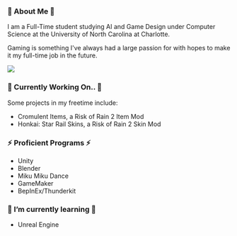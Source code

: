 ### 💬 About Me 💬

I am a Full-Time student studying AI and Game Design under Computer Science at the University of North Carolina at Charlotte. 

Gaming is something I've always had a large passion for with hopes to make it my full-time job in the future.

![](https://komarev.com/ghpvc/?username=AlexStahlman&color=blueviolet&style=flat&label=Profile+Views)

### 🔭 Currently Working On.. 🔭
Some projects in my freetime include:
- Cromulent Items, a Risk of Rain 2 Item Mod
- Honkai: Star Rail Skins, a Risk of Rain 2 Skin Mod

### ⚡ Proficient Programs ⚡
- Unity
- Blender
- Miku Miku Dance
- GameMaker
- BepInEx/Thunderkit

### 🌱 I’m currently learning 🌱
- Unreal Engine

<!--
**AlexStahlman/AlexStahlman** is a ✨ _special_ ✨ repository because its `README.md` (this file) appears on your GitHub profile.

Here are some ideas to get you started:

- 🔭 I’m currently working on ...
- 🌱 I’m currently learning ...
- 👯 I’m looking to collaborate on ...
- 🤔 I’m looking for help with ...
- 💬 Ask me about ...
- 📫 How to reach me: ...
- 😄 Pronouns: ...
- ⚡ Fun fact: ...
-->
